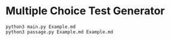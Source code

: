 # Multiple Choice Test Generator

```
python3 main.py Example.md
python3 passage.py Example.md Example.md
```